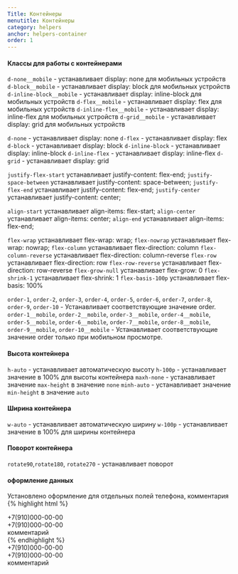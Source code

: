 ```yaml
---
Title: Контейнеры
menutitle: Контейнеры
category: helpers
anchor: helpers-container
order: 1
---
```


#### Классы для работы с контейнерами

`d-none__mobile` - устанавливает display: none для мобильных устройств
`d-block__mobile` - устанавливает display: block для мобильных устройств
`d-inline-block__mobile` - устанавливает display: inline-block для мобильных устройств
`d-flex__mobile` - устанавливает display: flex для мобильных устройств
`d-inline-flex__mobile` - устанавливает display: inline-flex для мобильных устройств
`d-grid__mobile` - устанавливает display: grid для мобильных устройств

`d-none` - устанавливает display: none
`d-flex` - устанавливает display: flex
`d-block` - устанавливает display: block
`d-inline-block` - устанавливает display: inline-block
`d-inline-flex` - устанавливает display: inline-flex
`d-grid` - устанавливает display: grid

`justify-flex-start` устанавливает justify-content: flex-end;
`justify-space-between` устанавливает justify-content: space-between;
`justify-flex-end` устанавливает justify-content: flex-end;
`justify-center` устанавливает justify-content: center;

`align-start` устанавливает align-items: flex-start;
`align-center` устанавливает align-items: center;
`align-end` устанавливает align-items: flex-end;

`flex-wrap` устанавливает flex-wrap: wrap;
`flex-nowrap` устанавливает flex-wrap: nowrap;
`flex-column` устанавливает flex-direction: column
`flex-column-reverse` устанавливает flex-direction: column-reverse
`flex-row` устанавливает flex-direction: row
`flex-row-reverse` устанавливает flex-direction: row-reverse
`flex-grow-null` устанавливает flex-grow: 0
`flex-shrink-1` устанавливает flex-shrink: 1
`flex-basis-100p` устанавливает flex-basis: 100%

`order-1`, `order-2`, `order-3`, `order-4`, `order-5`, `order-6`, `order-7`, `order-8`, `order-9`, `order-10` -
Устанавливает соответствующие значение order.
`order-1__mobile`, `order-2__mobile`, `order-3__mobile`, `order-4__mobile`, `order-5__mobile`, `order-6__mobile`, `order-7__mobile`, `order-8__mobile`, `order-9__mobile`, `order-10__mobile` -
Устанавливает соответствующие значение order только при мобильном просмотре.
#### Высота контейнера
`h-auto` - устанавливает автоматическую высоту
`h-100p` - устанавливает значение в 100% для высоты контейнера
`maxh-none` - устанавливает значение `max-height` в значение `none`
`minh-auto` - устанавливает значение `min-height` в значение `auto`

#### Ширина контейнера
`w-auto` - устанавливает автоматическую ширину
`w-100p` - устанавливает значение в 100% для ширины контейнера

#### Поворот контейнера
`rotate90`,`rotate180`, `rotate270` - устанавливает поворот

#### оформление данных

Установлено оформление для отдельных полей телефона, комментария
{% highlight html %}
  <div class="phoneFieldOrange">+7(910)000-00-00</div>
  <div class="phoneFieldBlue">+7(910)000-00-00</div>
  <div class="commentField">комментарий</div>
{% endhighlight %}
<div class="bs-docs-example">
  <div class="phoneFieldOrange mb-10">+7(910)000-00-00</div>
  <div class="phoneFieldBlue mb-10 ml-10">+7(910)000-00-00</div>
  <div class="commentField ml-10">комментарий</div>
</div>